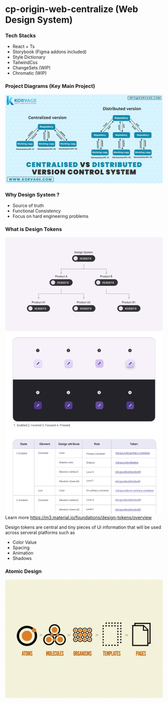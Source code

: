 # cp-origin-web-centralize (Web Design System)

### Tech Stacks
- React + Ts
- Storybook (Figma addons included)
- Style Dictionary
- TailwindCss
- ChangeSets (WIP)
- Chromatic (WIP)

### Project Diagrams (Key Main Project)
![alt text](./readme/centralized-project.png)

### Why Design System ?
- Source of truth
- Functional Consistency
- Focus on hard engineering problems

### What is Design Tokens
![alt text](./readme/design-tokens1.png)
![alt text](./readme/design-tokens2.png)
Learn more https://m3.material.io/foundations/design-tokens/overview

Design tokens are central and tiny pieces of Ui information that will be used across serveral platforms such as 
- Color Value
- Spacing
- Animation
- Shadows

### Atomic Design 
![alt text](./readme/atomic-design.png)
